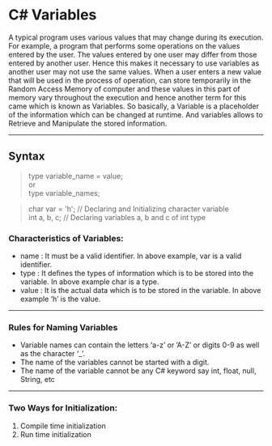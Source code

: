 # C# Variables
A typical program uses various values that may change during its execution. For example, a program that performs some operations on the values entered by the user. The values entered by one user may differ from those entered by another user. Hence this makes it necessary to use variables as another user may not use the same values. When a user enters a new value that will be used in the process of operation, can store temporarily in the Random Access Memory of computer and these values in this part of memory vary throughout the execution and hence another term for this came which is known as Variables. So basically, a Variable is a placeholder of the information which can be changed at runtime. And variables allows to Retrieve and Manipulate the stored information.
***
## Syntax
<blockquote>
type variable_name = value;<br>
or<br>
type variable_names;
</blockquote>

> char var = 'h'; // Declaring and Initializing character variable<br>
> int a, b, c; // Declaring variables a, b and c of int type<br>

### Characteristics of Variables:

* name : It must be a valid identifier. In above example, var is a valid identifier.
* type : It defines the types of information which is to be stored into the variable. In above example char is a type.
* value : It is the actual data which is to be stored in the variable. In above example ‘h’ is the value.
***
### Rules for Naming Variables
* Variable names can contain the letters ‘a-z’ or ’A-Z’ or digits 0-9 as well as the character ‘_’.
* The name of the variables cannot be started with a digit.
* The name of the variable cannot be any C# keyword say int, float, null, String, etc
***
### Two Ways for Initialization:

1. Compile time initialization
2. Run time initialization

